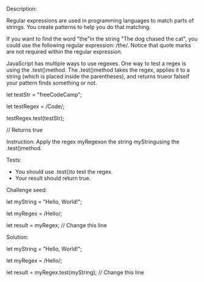 Description:

Regular expressions are used in programming languages to match parts of strings. You create patterns to help you do that matching.

If you want to find the word "the"in the string "The dog chased the cat", you could use the following regular expression: /the/. Notice that quote marks are not required within the regular expression.

JavaScript has multiple ways to use regexes. One way to test a regex is using the .test()method. The .test()method takes the regex, applies it to a string (which is placed inside the parentheses), and returns trueor falseif your pattern finds something or not.

let testStr = "freeCodeCamp";

let testRegex = /Code/;

testRegex.test(testStr);

// Returns true


Instruction:
Apply the regex myRegexon the string myStringusing the .test()method.


Tests:
- You should use .test()to test the regex.
- Your result should return true.


Challenge seed:

let myString = "Hello, World!";

let myRegex = /Hello/;

let result = myRegex; // Change this line



Solution:

let myString = "Hello, World!";

let myRegex = /Hello/;

let result = myRegex.test(myString); // Change this line
